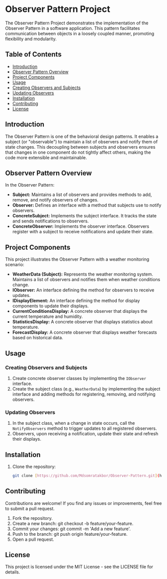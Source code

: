 # Observer Pattern Project

The Observer Pattern Project demonstrates the implementation of the Observer Pattern in a software application. This pattern facilitates communication between objects in a loosely coupled manner, promoting flexibility and modularity.

## Table of Contents

- [Introduction](#introduction)
- [Observer Pattern Overview](#observer-pattern-overview)
- [Project Components](#project-components)
- [Usage](#usage)
-   [Creating Observers and Subjects](#creating-observers-and-subjects)
-   [Updating Observers](#updating-observers)
- [Installation](#installation)
- [Contributing](#contributing)
- [License](#license)

## Introduction

The Observer Pattern is one of the behavioral design patterns. It enables a subject (or "observable") to maintain a list of observers and notify them of state changes. This decoupling between subjects and observers ensures that changes in one component do not tightly affect others, making the code more extensible and maintainable.

## Observer Pattern Overview

In the Observer Pattern:

- **Subject:** Maintains a list of observers and provides methods to add, remove, and notify observers of changes.
- **Observer:** Defines an interface with a method that subjects use to notify observers.
- **ConcreteSubject:** Implements the subject interface. It tracks the state and sends notifications to observers.
- **ConcreteObserver:** Implements the observer interface. Observers register with a subject to receive notifications and update their state.

## Project Components

This project illustrates the Observer Pattern with a weather monitoring scenario:

- **WeatherData (Subject):** Represents the weather monitoring system. Maintains a list of observers and notifies them when weather conditions change.
- **IObserver:** An interface defining the method for observers to receive updates.
- **IDisplayElement:** An interface defining the method for display components to update their displays.
- **CurrentConditionsDisplay:** A concrete observer that displays the current temperature and humidity.
- **StatisticsDisplay:** A concrete observer that displays statistics about temperature.
- **ForecastDisplay:** A concrete observer that displays weather forecasts based on historical data.

## Usage

### Creating Observers and Subjects

1. Create concrete observer classes by implementing the `IObserver` interface.
2. Create the subject class (e.g., `WeatherData`) by implementing the subject interface and adding methods for registering, removing, and notifying observers.

### Updating Observers

1. In the subject class, when a change in state occurs, call the `NotifyObservers` method to trigger updates to all registered observers.
2. Observers, upon receiving a notification, update their state and refresh their displays.

## Installation

1. Clone the repository:

   ```bash
   git clone [https://github.com/Mdsomratakbor/Observer-Pattern.git](https://github.com/Mdsomratakbor/Observer-Pattern.git)https://github.com/Mdsomratakbor/Observer-Pattern.git

## Contributing
Contributions are welcome! If you find any issues or improvements, feel free to submit a pull request.

1. Fork the repository.
2. Create a new branch: git checkout -b feature/your-feature.
3. Commit your changes: git commit -m 'Add a new feature'.
4. Push to the branch: git push origin feature/your-feature.
5. Open a pull request.

## License
This project is licensed under the MIT License - see the LICENSE file for details.
